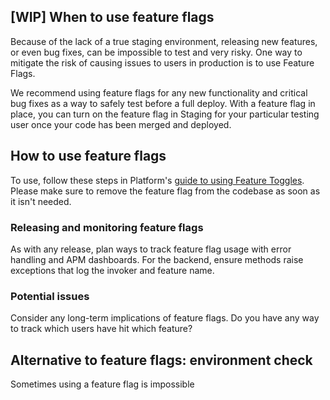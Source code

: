 ## [WIP] When to use feature flags

Because of the lack of a true staging environment, releasing new features, or even bug fixes, can be impossible to test and very risky. One way to mitigate the risk of causing issues to users in production is to use Feature Flags.

We recommend using feature flags for any new functionality and critical bug fixes as a way to safely test before a full deploy.
With a feature flag in place, you can turn on the feature flag in Staging for your particular testing user once your code has been merged and deployed. 

## How to use feature flags

 To use, follow these steps in Platform's [guide to using Feature Toggles](https://depo-platform-documentation.scrollhelp.site/developer-docs/feature-toggles-guide). Please make sure to remove the feature flag from the codebase as soon as it isn't needed. 

### Releasing and monitoring feature flags 

As with any release, plan ways to track feature flag usage with error handling and APM dashboards. For the backend, ensure methods raise exceptions that log the invoker and feature name. 

### Potential issues
Consider any long-term implications of feature flags. Do you have any way to track which users have hit which feature? 

## Alternative to feature flags: environment check
Sometimes using a feature flag is impossible 


